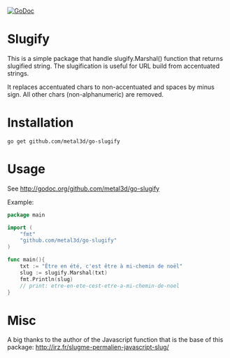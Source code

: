 [![GoDoc](https://godoc.org/github.com/metal3d/go-slugify?status.svg)](https://godoc.org/github.com/metal3d/go-slugify)

# Slugify

This is a simple package that handle slugify.Marshal() function that returns slugified string. 
The slugification is useful for URL build from accentuated strings.

It replaces accentuated chars to non-accentuated and spaces by minus sign. All other chars (non-alphanumeric) are removed.

# Installation

    go get github.com/metal3d/go-slugify

# Usage

See http://godoc.org/github.com/metal3d/go-slugify

Example:

```go
package main

import (
    "fmt"
    "github.com/metal3d/go-slugify"
)

func main(){
    txt := "Être en été, c'est être à mi-chemin de noël"
    slug := slugify.Marshal(txt)
    fmt.Println(slug)
    // print: etre-en-ete-cest-etre-a-mi-chemin-de-noel
}
```

# Misc

A big thanks to the author of the Javascript function that is the base of this package:
http://irz.fr/slugme-permalien-javascript-slug/

